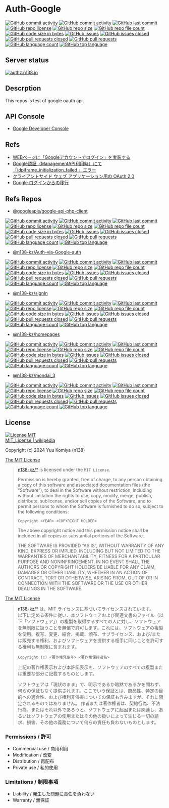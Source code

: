 # Auth-Google

[![GitHub commit activity](https://img.shields.io/github/commit-activity/w/n138-kz/Auth-Google)](/../../commits)
[![GitHub commit activity](https://img.shields.io/github/commit-activity/t/n138-kz/Auth-Google)](/../../commits)
[![GitHub last commit](https://img.shields.io/github/last-commit/n138-kz/Auth-Google)](/../../commits)
[![GitHub repo license](https://img.shields.io/github/license/n138-kz/Auth-Google)](/../../LICENSE)
[![GitHub repo size](https://img.shields.io/github/repo-size/n138-kz/Auth-Google)](/../../)
[![GitHub repo file count](https://img.shields.io/github/directory-file-count/n138-kz/Auth-Google)](/../../)
[![GitHub code size in bytes](https://img.shields.io/github/languages/code-size/n138-kz/Auth-Google)](/../../)
[![GitHub issues](https://img.shields.io/github/issues/n138-kz/Auth-Google)](/../../issues)
[![GitHub issues closed](https://img.shields.io/github/issues-closed/n138-kz/Auth-Google)](/../../issues)
[![GitHub pull requests closed](https://img.shields.io/github/issues-pr-closed/n138-kz/Auth-Google)](/../../pulls)
[![GitHub pull requests](https://img.shields.io/github/issues-pr/n138-kz/Auth-Google)](/../../pulls)
[![GitHub language count](https://img.shields.io/github/languages/count/n138-kz/Auth-Google)](/../../)
[![GitHub top language](https://img.shields.io/github/languages/top/n138-kz/Auth-Google)](/../../)

## Server status
[![authz.n138.jp](https://img.shields.io/website?url=https%3A%2F%2Fauthz.n138.jp&up_message=in-operating&down_message=in-maintenance&cacheSeconds=3600)](https://authz.n138.jp/)

## Descrption

This repos is test of google oauth api.

## API Console

- [Google Developer Console](https://console.cloud.google.com/apis/credentials?hl=ja&project=upbeat-splicer-325708)

## Refs

- [WEBページに「Googleアカウントでログイン」を実装する](https://qiita.com/kmtym1998/items/768212fe92dbaa384c27)
- [Google認証（ManagementAPI利用時）にて「idpiframe_initialization_failed 」エラー](https://qiita.com/kenken1981/items/9d738687c5cfb453be19)
- [クライアントサイド ウェブ アプリケーション用の OAuth 2.0](https://developers.google.com/identity/protocols/oauth2/javascript-implicit-flow?hl=ja#authorization-errors-origin-mismatch "Google Developers")
- [Google ログインからの移行](https://developers.google.com/identity/gsi/web/guides/migration?hl=ja#popup-mode_1 "Google Developers")

## Refs Repos

- [@googleapis/google-api-php-client](https://github.com/googleapis/google-api-php-client)

[![GitHub commit activity](https://img.shields.io/github/commit-activity/w/googleapis/google-api-php-client)](/../../commits)
[![GitHub commit activity](https://img.shields.io/github/commit-activity/t/googleapis/google-api-php-client)](/../../commits)
[![GitHub last commit](https://img.shields.io/github/last-commit/googleapis/google-api-php-client)](/../../commits)
[![GitHub repo license](https://img.shields.io/github/license/googleapis/google-api-php-client)](/../../LICENSE)
[![GitHub repo size](https://img.shields.io/github/repo-size/googleapis/google-api-php-client)](/../../)
[![GitHub repo file count](https://img.shields.io/github/directory-file-count/googleapis/google-api-php-client)](/../../)
[![GitHub code size in bytes](https://img.shields.io/github/languages/code-size/googleapis/google-api-php-client)](/../../)
[![GitHub issues](https://img.shields.io/github/issues/googleapis/google-api-php-client)](/../../issues)
[![GitHub issues closed](https://img.shields.io/github/issues-closed/googleapis/google-api-php-client)](/../../issues)
[![GitHub pull requests closed](https://img.shields.io/github/issues-pr-closed/googleapis/google-api-php-client)](/../../pulls)
[![GitHub pull requests](https://img.shields.io/github/issues-pr/googleapis/google-api-php-client)](/../../pulls)
[![GitHub language count](https://img.shields.io/github/languages/count/googleapis/google-api-php-client)](/../../)
[![GitHub top language](https://img.shields.io/github/languages/top/googleapis/google-api-php-client)](/../../)
  
- [@n138-kz/Auth-via-Google-auth](https://github.com/n138-kz/Auth-via-Google-auth)

[![GitHub commit activity](https://img.shields.io/github/commit-activity/w/n138-kz/Auth-via-Google-auth)](/../../commits)
[![GitHub commit activity](https://img.shields.io/github/commit-activity/t/n138-kz/Auth-via-Google-auth)](/../../commits)
[![GitHub last commit](https://img.shields.io/github/last-commit/n138-kz/Auth-via-Google-auth)](/../../commits)
[![GitHub repo license](https://img.shields.io/github/license/n138-kz/Auth-via-Google-auth)](/../../LICENSE)
[![GitHub repo size](https://img.shields.io/github/repo-size/n138-kz/Auth-via-Google-auth)](/../../)
[![GitHub repo file count](https://img.shields.io/github/directory-file-count/n138-kz/Auth-via-Google-auth)](/../../)
[![GitHub code size in bytes](https://img.shields.io/github/languages/code-size/n138-kz/Auth-via-Google-auth)](/../../)
[![GitHub issues](https://img.shields.io/github/issues/n138-kz/Auth-via-Google-auth)](/../../issues)
[![GitHub issues closed](https://img.shields.io/github/issues-closed/n138-kz/Auth-via-Google-auth)](/../../issues)
[![GitHub pull requests closed](https://img.shields.io/github/issues-pr-closed/n138-kz/Auth-via-Google-auth)](/../../pulls)
[![GitHub pull requests](https://img.shields.io/github/issues-pr/n138-kz/Auth-via-Google-auth)](/../../pulls)
[![GitHub language count](https://img.shields.io/github/languages/count/n138-kz/Auth-via-Google-auth)](/../../)
[![GitHub top language](https://img.shields.io/github/languages/top/n138-kz/Auth-via-Google-auth)](/../../)

- [@n138-kz/signIn](https://github.com/n138-kz/signIn "Basic signIn")

[![GitHub commit activity](https://img.shields.io/github/commit-activity/w/n138-kz/signIn)](/../../commits)
[![GitHub commit activity](https://img.shields.io/github/commit-activity/t/n138-kz/signIn)](/../../commits)
[![GitHub last commit](https://img.shields.io/github/last-commit/n138-kz/signIn)](/../../commits)
[![GitHub repo license](https://img.shields.io/github/license/n138-kz/signIn)](/../../LICENSE)
[![GitHub repo size](https://img.shields.io/github/repo-size/n138-kz/signIn)](/../../)
[![GitHub repo file count](https://img.shields.io/github/directory-file-count/n138-kz/signIn)](/../../)
[![GitHub code size in bytes](https://img.shields.io/github/languages/code-size/n138-kz/signIn)](/../../)
[![GitHub issues](https://img.shields.io/github/issues/n138-kz/signIn)](/../../issues)
[![GitHub issues closed](https://img.shields.io/github/issues-closed/n138-kz/signIn)](/../../issues)
[![GitHub pull requests closed](https://img.shields.io/github/issues-pr-closed/n138-kz/signIn)](/../../pulls)
[![GitHub pull requests](https://img.shields.io/github/issues-pr/n138-kz/signIn)](/../../pulls)
[![GitHub language count](https://img.shields.io/github/languages/count/n138-kz/signIn)](/../../)
[![GitHub top language](https://img.shields.io/github/languages/top/n138-kz/signIn)](/../../)

- [@n138-kz/homepages](https://github.com/n138-kz/homepages.git)

[![GitHub commit activity](https://img.shields.io/github/commit-activity/w/n138-kz/homepages)](/../../commits)
[![GitHub commit activity](https://img.shields.io/github/commit-activity/t/n138-kz/homepages)](/../../commits)
[![GitHub last commit](https://img.shields.io/github/last-commit/n138-kz/homepages)](/../../commits)
[![GitHub repo license](https://img.shields.io/github/license/n138-kz/homepages)](/../../LICENSE)
[![GitHub repo size](https://img.shields.io/github/repo-size/n138-kz/homepages)](/../../)
[![GitHub repo file count](https://img.shields.io/github/directory-file-count/n138-kz/homepages)](/../../)
[![GitHub code size in bytes](https://img.shields.io/github/languages/code-size/n138-kz/homepages)](/../../)
[![GitHub issues](https://img.shields.io/github/issues/n138-kz/homepages)](/../../issues)
[![GitHub issues closed](https://img.shields.io/github/issues-closed/n138-kz/homepages)](/../../issues)
[![GitHub pull requests closed](https://img.shields.io/github/issues-pr-closed/n138-kz/homepages)](/../../pulls)
[![GitHub pull requests](https://img.shields.io/github/issues-pr/n138-kz/homepages)](/../../pulls)
[![GitHub language count](https://img.shields.io/github/languages/count/n138-kz/homepages)](/../../)
[![GitHub top language](https://img.shields.io/github/languages/top/n138-kz/homepages)](/../../)

- [@n138-kz/mondai_3](https://github.com/n138-kz/mondai3)

[![GitHub commit activity](https://img.shields.io/github/commit-activity/w/n138-kz/mondai_3)](/../../commits)
[![GitHub commit activity](https://img.shields.io/github/commit-activity/t/n138-kz/mondai_3)](/../../commits)
[![GitHub last commit](https://img.shields.io/github/last-commit/n138-kz/mondai_3)](/../../commits)
[![GitHub repo license](https://img.shields.io/github/license/n138-kz/mondai_3)](/../../LICENSE)
[![GitHub repo size](https://img.shields.io/github/repo-size/n138-kz/mondai_3)](/../../)
[![GitHub repo file count](https://img.shields.io/github/directory-file-count/n138-kz/mondai_3)](/../../)
[![GitHub code size in bytes](https://img.shields.io/github/languages/code-size/n138-kz/mondai_3)](/../../)
[![GitHub issues](https://img.shields.io/github/issues/n138-kz/mondai_3)](/../../issues)
[![GitHub issues closed](https://img.shields.io/github/issues-closed/n138-kz/mondai_3)](/../../issues)
[![GitHub pull requests closed](https://img.shields.io/github/issues-pr-closed/n138-kz/mondai_3)](/../../pulls)
[![GitHub pull requests](https://img.shields.io/github/issues-pr/n138-kz/mondai_3)](/../../pulls)
[![GitHub language count](https://img.shields.io/github/languages/count/n138-kz/mondai_3)](/../../)
[![GitHub top language](https://img.shields.io/github/languages/top/n138-kz/mondai_3)](/../../)


## License

[![License MIT](https://upload.wikimedia.org/wikipedia/commons/0/0c/MIT_logo.svg)](LICENSE)  
[MIT_License | wikipedia](https://ja.wikipedia.org/wiki/MIT_License)

Copyright (c) 2024 Yuu Komiya (n138)

[The MIT License](https://opensource.org/license/mit/)
> [n138-kz/*](./) is licensed under the `MIT License`.  
>
> Permission is hereby granted, free of charge, to any person obtaining a copy of this software and associated documentation files (the “Software”), to deal in the Software without restriction, including without limitation the rights to use, copy, modify, merge, publish, distribute, sublicense, and/or sell copies of the Software, and to permit persons to whom the Software is furnished to do so, subject to the following conditions:
>
> `Copyright <YEAR> <COPYRIGHT HOLDER>`
> 
> The above copyright notice and this permission notice shall be included in all copies or substantial portions of the Software.
> 
> THE SOFTWARE IS PROVIDED “AS IS”, WITHOUT WARRANTY OF ANY KIND, EXPRESS OR IMPLIED, INCLUDING BUT NOT LIMITED TO THE WARRANTIES OF MERCHANTABILITY, FITNESS FOR A PARTICULAR PURPOSE AND NONINFRINGEMENT. IN NO EVENT SHALL THE AUTHORS OR COPYRIGHT HOLDERS BE LIABLE FOR ANY CLAIM, DAMAGES OR OTHER LIABILITY, WHETHER IN AN ACTION OF CONTRACT, TORT OR OTHERWISE, ARISING FROM, OUT OF OR IN CONNECTION WITH THE SOFTWARE OR THE USE OR OTHER DEALINGS IN THE SOFTWARE.

[The MIT License](https://opensource.org/license/mit/)
> [n138-kz/*](./) は、MIT ライセンスに基づいてライセンスされています。  
> 以下に定める条件に従い、本ソフトウェアおよび関連文書のファイル（以下「ソフトウェア」）の複製を取得するすべての人に対し、ソフトウェアを無制限に扱うことを無償で許可します。これには、ソフトウェアの複製を使用、複写、変更、結合、掲載、頒布、サブライセンス、および/または販売する権利、およびソフトウェアを提供する相手に同じことを許可する権利も無制限に含まれます。  
>
> `Copyright (c) <著作権発生年> <著作権保持者名>`
> 
> 上記の著作権表示および本許諾表示を、ソフトウェアのすべての複製または重要な部分に記載するものとします。
>
> ソフトウェアは「現状のまま」で、明示であるか暗黙であるかを問わず、何らの保証もなく提供されます。ここでいう保証とは、商品性、特定の目的への適合性、および権利非侵害についての保証も含みますが、それに限定されるものではありません。
> 作者または著作権者は、契約行為、不法行為、またはそれ以外であろうと、ソフトウェアに起因または関連し、あるいはソフトウェアの使用またはその他の扱いによって生じる一切の請求、損害、その他の義務について何らの責任も負わないものとします。

### Permissions / 許可
- Commercial use / 商用利用
- Modification / 改変
- Distribution / 再配布
- Private use / 私的使用 

### Limitations / 制限事項
- Liability / 発生した問題に責任を負わない
- Warranty / 無保証

